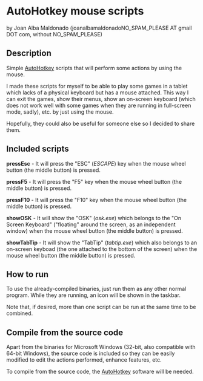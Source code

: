 AutoHotkey mouse scripts
========================= 
by Joan Alba Maldonado (joanalbamaldonadoNO_SPAM_PLEASE AT gmail DOT com, without NO_SPAM_PLEASE)


## Description

Simple [AutoHotkey](https://autohotkey.com/ "AutoHotkey web site") scripts that will perform some actions by using the mouse.

I made these scripts for myself to be able to play some games in a tablet which lacks of a physical keyboard but has a mouse attached. This way I can exit the games, show their menus, show an on-screen keyboard (which does not work well with some games when they are running in full-screen mode, sadly), etc. by just using the mouse.

Hopefully, they could also be useful for someone else so I decided to share them.


## Included scripts

**pressEsc** - It will press the "ESC" (_ESCAPE_) key when the mouse wheel button (the middle button) is pressed.

**pressF5** - It will press the "F5" key when the mouse wheel button (the middle button) is pressed.

**pressF10** - It will press the "F10" key when the mouse wheel button (the middle button) is pressed.

**showOSK** - It will show the "OSK" (_osk.exe_) which belongs to the "On Screen Keyboard" ("floating" around the screen, as an independent window) when the mouse wheel button (the middle button) is pressed.

**showTabTip** - It will show the "TabTip" (_tabtip.exe_) which also belongs to an on-screen keyboad (the one attached to the bottom of the screen) when the mouse wheel button (the middle button) is pressed.


## How to run

To use the already-compiled binaries, just run them as any other normal program. While they are running, an icon will be shown in the taskbar.

Note that, if desired, more than one script can be run at the same time to be combined.


## Compile from the source code

Apart from the binaries for Microsoft Windows (32-bit, also compatible with 64-bit Windows), the source code is included so they can be easily modified to edit the actions performed, enhance features, etc.

To compile from the source code, the [AutoHotkey](https://autohotkey.com/ "AutoHotkey web site") software will be needed.